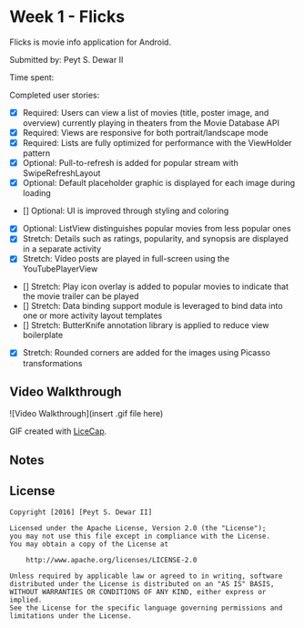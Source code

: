 # Week 1 - Flicks

Flicks is movie info application for Android.

Submitted by: Peyt S. Dewar II

Time spent: 

Completed user stories:

 * [x] Required: Users can view a list of movies (title, poster image, and overview) currently playing in theaters from the Movie Database API
 * [x] Required: Views are responsive for both portrait/landscape mode
 * [x] Required: Lists are fully optimized for performance with the ViewHolder pattern
 * [x] Optional: Pull-to-refresh is added for popular stream with SwipeRefreshLayout
 * [x] Optional: Default placeholder graphic is displayed for each image during loading
 * [] Optional: UI is improved through styling and coloring
 * [x] Optional: ListView distinguishes popular movies from less popular ones
 * [x] Stretch: Details such as ratings, popularity, and synopsis are displayed in a separate activity
 * [x] Stretch: Video posts are played in full-screen using the YouTubePlayerView
 * [] Stretch: Play icon overlay is added to popular movies to indicate that the movie trailer can be played
 * [] Stretch: Data binding support module is leveraged to bind data into one or more activity layout templates
 * [] Stretch: ButterKnife annotation library is applied to reduce view boilerplate
 * [x] Stretch: Rounded corners are added for the images using Picasso transformations 

## Video Walkthrough 

![Video Walkthrough](insert .gif file here)

GIF created with [LiceCap](http://www.cockos.com/licecap/).
## Notes


## License

    Copyright [2016] [Peyt S. Dewar II]

    Licensed under the Apache License, Version 2.0 (the "License");
    you may not use this file except in compliance with the License.
    You may obtain a copy of the License at

        http://www.apache.org/licenses/LICENSE-2.0

    Unless required by applicable law or agreed to in writing, software
    distributed under the License is distributed on an "AS IS" BASIS,
    WITHOUT WARRANTIES OR CONDITIONS OF ANY KIND, either express or implied.
    See the License for the specific language governing permissions and
    limitations under the License.
